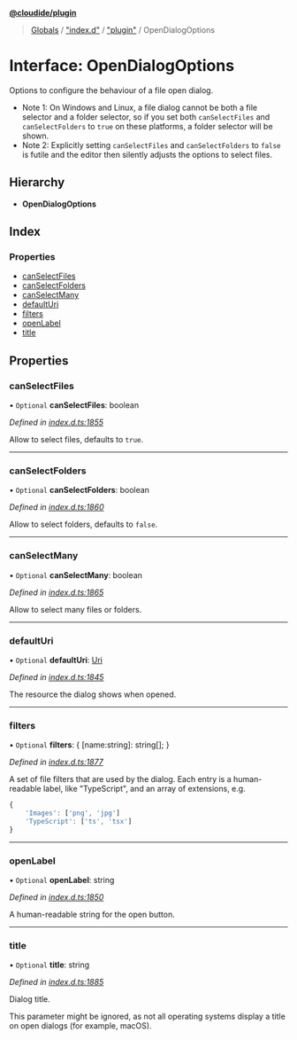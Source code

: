 **[@cloudide/plugin](../README.md)**

> [Globals](../README.md) / ["index.d"](../modules/_index_d_.md) / ["plugin"](../modules/_index_d_._plugin_.md) / OpenDialogOptions

# Interface: OpenDialogOptions

Options to configure the behaviour of a file open dialog.

* Note 1: On Windows and Linux, a file dialog cannot be both a file selector and a folder selector, so if you
set both `canSelectFiles` and `canSelectFolders` to `true` on these platforms, a folder selector will be shown.
* Note 2: Explicitly setting `canSelectFiles` and `canSelectFolders` to `false` is futile
and the editor then silently adjusts the options to select files.

## Hierarchy

* **OpenDialogOptions**

## Index

### Properties

* [canSelectFiles](_index_d_._plugin_.opendialogoptions.md#canselectfiles)
* [canSelectFolders](_index_d_._plugin_.opendialogoptions.md#canselectfolders)
* [canSelectMany](_index_d_._plugin_.opendialogoptions.md#canselectmany)
* [defaultUri](_index_d_._plugin_.opendialogoptions.md#defaulturi)
* [filters](_index_d_._plugin_.opendialogoptions.md#filters)
* [openLabel](_index_d_._plugin_.opendialogoptions.md#openlabel)
* [title](_index_d_._plugin_.opendialogoptions.md#title)

## Properties

### canSelectFiles

• `Optional` **canSelectFiles**: boolean

*Defined in [index.d.ts:1855](https://github.com/shuyaqian/cloudide-plugin-api/blob/57a3a2a/index.d.ts#L1855)*

Allow to select files, defaults to `true`.

___

### canSelectFolders

• `Optional` **canSelectFolders**: boolean

*Defined in [index.d.ts:1860](https://github.com/shuyaqian/cloudide-plugin-api/blob/57a3a2a/index.d.ts#L1860)*

Allow to select folders, defaults to `false`.

___

### canSelectMany

• `Optional` **canSelectMany**: boolean

*Defined in [index.d.ts:1865](https://github.com/shuyaqian/cloudide-plugin-api/blob/57a3a2a/index.d.ts#L1865)*

Allow to select many files or folders.

___

### defaultUri

• `Optional` **defaultUri**: [Uri](../classes/_index_d_._plugin_.uri.md)

*Defined in [index.d.ts:1845](https://github.com/shuyaqian/cloudide-plugin-api/blob/57a3a2a/index.d.ts#L1845)*

The resource the dialog shows when opened.

___

### filters

• `Optional` **filters**: { [name:string]: string[];  }

*Defined in [index.d.ts:1877](https://github.com/shuyaqian/cloudide-plugin-api/blob/57a3a2a/index.d.ts#L1877)*

A set of file filters that are used by the dialog. Each entry is a human-readable label,
like "TypeScript", and an array of extensions, e.g.
```ts
{
	'Images': ['png', 'jpg']
	'TypeScript': ['ts', 'tsx']
}
```

___

### openLabel

• `Optional` **openLabel**: string

*Defined in [index.d.ts:1850](https://github.com/shuyaqian/cloudide-plugin-api/blob/57a3a2a/index.d.ts#L1850)*

A human-readable string for the open button.

___

### title

• `Optional` **title**: string

*Defined in [index.d.ts:1885](https://github.com/shuyaqian/cloudide-plugin-api/blob/57a3a2a/index.d.ts#L1885)*

Dialog title.

This parameter might be ignored, as not all operating systems display a title on open dialogs
(for example, macOS).
